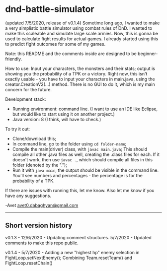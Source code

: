 # dnd-battle-simulator
(updated 7/5/2020, release of v0.1.4)
Sometime long ago, I wanted to make a very simplistic battle simulator using combat rules of DnD. I wanted to make this scaleable and simulate large scale armies.
Now, this is gonna be used to calculate fight results for actual games. I already started using this to predict fight outcomes for some of my games.

Note: this README and the comments inside are designed to be beginner-friendly.


How to use: Input your characters, the monsters and their stats; output is showing you the probability of a TPK or a victory.
Right now, this isn't exactly usable - you have to input your characters in main.java, using the creator.CreationV2(...) method. There is no GUI to do it, which is my main concern for the future.

Development stack:
* Running environment: command line. (I want to use an IDE like Eclipse, but would like to start using it on another project.)
* Java version: 8 (I think, will have to check.)

To try it out:
* Clone/download this;
* In command line, go to the folder using `cd folder-name`;
* Compile the main(driver) class, with `javac main.java`;
This should compile all other .java files as well, creating the .class files for each.
If it doesn't work, then use `javac .`, which should compile all files in this folder (denoted by the ".");
* Run it with `java main`; the output should be visible in the command line.
You'll see numbers and percentages - the percentage is for the probability of a TPK.

If there are issues with running this, let me know.
Also let me know if you have any suggestions.

-Avet
avet0.dabaghyan@gmail.com

---
Short version history
---

v0.1.3 - 12/6/2020 - Updating comment structures.
5/7/2020 - Updated comments to make this repo public.

v0.1.4 - 5/7/2020 - Adding a new "highest hp" enemy selection in FightLoop.setNextEnemy(); Combining Team.resetTeam() and FightLoop.resetChain()
